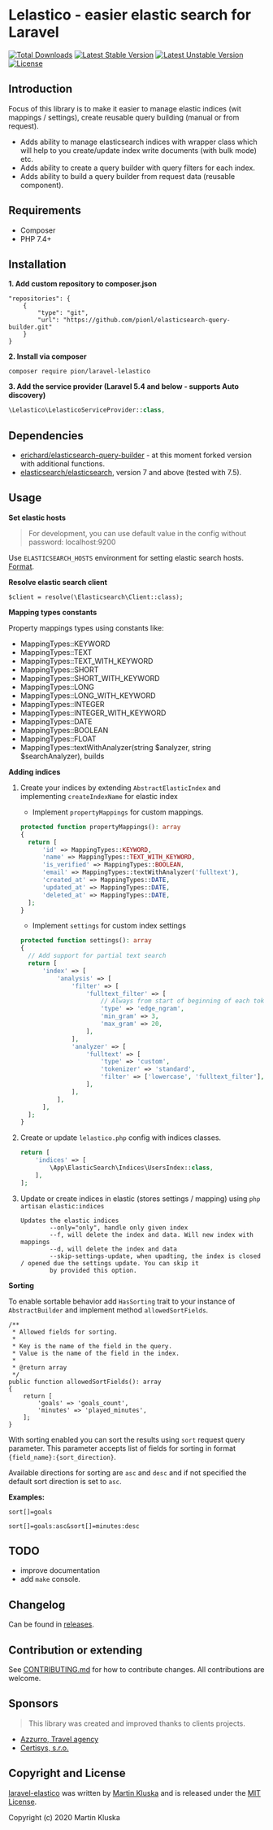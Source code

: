 # Lelastico - easier elastic search for Laravel

[![Total Downloads](https://poser.pugx.org/pion/laravel-lelastico/downloads?format=flat)](https://packagist.org/packages/pion/laravel-elastico)
[![Latest Stable Version](https://poser.pugx.org/pion/laravel-lelastico/v/stable?format=flat)](https://packagist.org/packages/pion/laravel-elastico)
[![Latest Unstable Version](https://poser.pugx.org/pion/laravel-lelastico/v/unstable?format=flat)](https://packagist.org/packages/pion/laravel-elastico)
[![License](https://poser.pugx.org/pion/laravel-lelastico/license)](https://packagist.org/packages/pion/laravel-lelastico)

## Introduction

Focus of this library is to make it easier to manage elastic indices (wit mappings / settings), create reusable query building (manual or from request).

* Adds ability to manage elasticsearch indices with wrapper class which will help to you create/update index write documents (with bulk mode) etc.
* Adds ability to create a query builder with query filters for each index.
* Adds ability to build a query builder from request data (reusable component).

## Requirements

- Composer
- PHP 7.4+

## Installation

**1. Add custom repository to composer.json**

```
"repositories": {
    {
        "type": "git",
        "url": "https://github.com/pionl/elasticsearch-query-builder.git"
    }
}
```

**2. Install via composer**

```
composer require pion/laravel-lelastico
```
    
**3. Add the service provider (Laravel 5.4 and below - supports Auto discovery)**

```php
\Lelastico\LelasticoServiceProvider::class,
```    

## Dependencies

- [erichard/elasticsearch-query-builder](https://github.com/erichard/elasticsearch-query-builder) - at this moment forked version with additional functions.
- [elasticsearch/elasticsearch](https://github.com/elasticsearch/elasticsearch), version 7 and above (tested with 7.5).

## Usage

**Set elastic hosts**

> For development, you can use default value in the config without password: localhost:9200

Use `ELASTICSEARCH_HOSTS` environment for setting elastic search hosts. [Format](https://www.elastic.co/guide/en/elasticsearch/client/php-api/current/configuration.html).

**Resolve elastic search client**

```
$client = resolve(\Elasticsearch\Client::class);
``` 

**Mapping types constants**

Property mappings types using constants like:

- MappingTypes::KEYWORD
- MappingTypes::TEXT
- MappingTypes::TEXT_WITH_KEYWORD
- MappingTypes::SHORT
- MappingTypes::SHORT_WITH_KEYWORD
- MappingTypes::LONG
- MappingTypes::LONG_WITH_KEYWORD
- MappingTypes::INTEGER
- MappingTypes::INTEGER_WITH_KEYWORD
- MappingTypes::DATE
- MappingTypes::BOOLEAN
- MappingTypes::FLOAT
- MappingTypes::textWithAnalyzer(string $analyzer, string $searchAnalyzer), builds

**Adding indices**

1. Create your indices by extending `AbstractElasticIndex` and implementing `createIndexName` for elastic index
    - Implement `propertyMappings` for custom mappings.
    
    ```php
    protected function propertyMappings(): array
    {
      return [
          'id' => MappingTypes::KEYWORD,
          'name' => MappingTypes::TEXT_WITH_KEYWORD,
          'is_verified' => MappingTypes::BOOLEAN,
          'email' => MappingTypes::textWithAnalyzer('fulltext'),
          'created_at' => MappingTypes::DATE,
          'updated_at' => MappingTypes::DATE,
          'deleted_at' => MappingTypes::DATE,
      ];
    }   
    ```
    - Implement `settings` for custom index settings
    
    ```php
    protected function settings(): array
    {
      // Add support for partial text search
      return [
          'index' => [
              'analysis' => [
                  'filter' => [
                      'fulltext_filter' => [
                          // Always from start of beginning of each token
                          'type' => 'edge_ngram',
                          'min_gram' => 3,
                          'max_gram' => 20,
                      ],
                  ],
                  'analyzer' => [
                      'fulltext' => [
                          'type' => 'custom',
                          'tokenizer' => 'standard',
                          'filter' => ['lowercase', 'fulltext_filter'],
                      ],
                  ],
              ],
          ],
      ];
    }
    ```
2. Create or update `lelastico.php` config with indices classes.

    ```php
    return [
        'indices' => [
            \App\ElasticSearch\Indices\UsersIndex::class,
        ],
    ];
    ```
3. Update or create indices in elastic (stores settings / mapping) using `php artisan elastic:indices`

    ```
    Updates the elastic indices
            --only="only", handle only given index
            --f, will delete the index and data. Will new index with mappings
            --d, will delete the index and data
            --skip-settings-update, when upadting, the index is closed / opened due the settings update. You can skip it
            by provided this option.
    ```

**Sorting**

To enable sortable behavior add `HasSorting` trait to your instance of `AbstractBuilder` and implement method `allowedSortFields`.

```
/**
 * Allowed fields for sorting.
 *
 * Key is the name of the field in the query.
 * Value is the name of the field in the index.
 *
 * @return array
 */
public function allowedSortFields(): array
{
    return [
        'goals' => 'goals_count',
        'minutes' => 'played_minutes',
    ];
}
```

With sorting enabled you can sort the results using `sort` request query parameter. This parameter accepts list of fields for sorting in format `{field_name}:{sort_direction}`.

Available directions for sorting are `asc` and `desc` and if not specified the default sort direction is set to `asc`.

**Examples:**

`sort[]=goals`

`sort[]=goals:asc&sort[]=minutes:desc`

## TODO

- improve documentation
- add `make` console.

## Changelog

Can be found in [releases](https://github.com/pionl/laravel-elastico/releases).

## Contribution or extending

See [CONTRIBUTING.md](CONTRIBUTING.md) for how to contribute changes. All contributions are welcome.

## Sponsors

> This library was created and improved thanks to clients projects.

* [Azzurro, Travel agency](https://www.azzurro.cz)
* [Certisys, s.r.o.](https://certisys.cz)

## Copyright and License

[laravel-elastico](https://github.com/pionl/laravel-elastico)
was written by [Martin Kluska](http://kluska.cz) and is released under the 
[MIT License](LICENSE.md).

Copyright (c) 2020 Martin Kluska
